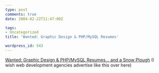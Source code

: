 ```yaml
---
type: post
comments: true
date: 2004-02-22T11:47:00Z

tags:
- Uncategorized
title: 'Wanted: Graphic Design & PHP/MySQL Resumes'

wordpress_id: 543
---
```


[Wanted: Graphic Design & PHP/MySQL Resumes… and a Snow Plough](http://gallery.actsofvolition.com/photos/aroundtheoffice1/winterstormfeb/large18975) (I wish web development agencies advertise like this over here)
